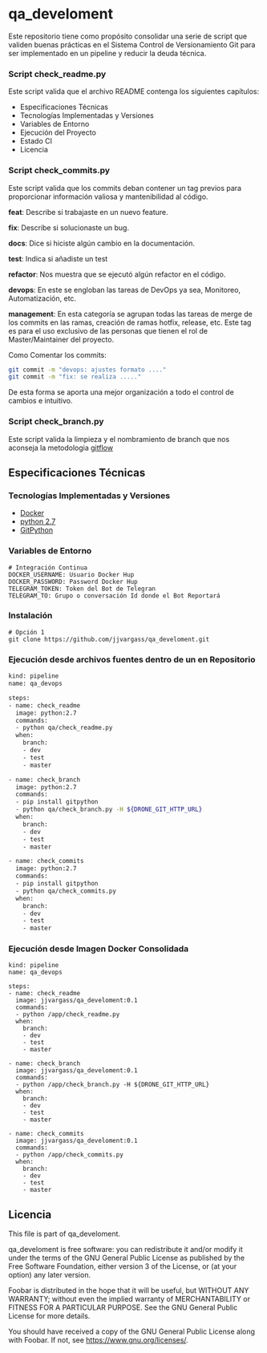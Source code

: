 # qa_develoment

Este repositorio tiene como propósito consolidar una serie de script que validen buenas prácticas en el Sistema Control de Versionamiento Git para ser implementado en un pipeline y reducir la deuda técnica.

### Script check_readme.py
Este script valida que el archivo README  contenga los siguientes capítulos:
- Especificaciones Técnicas
- Tecnologías Implementadas y Versiones
- Variables de Entorno
- Ejecución del Proyecto
- Estado CI
- Licencia

### Script check_commits.py
Este script valida que los commits deban contener un tag previos para proporcionar información valiosa y mantenibilidad al código.

**feat**: Describe si trabajaste en un nuevo feature.

**fix**: Describe si solucionaste un bug.

**docs**: Dice si hiciste algún cambio en la documentación.

**test**: Indica si añadiste un test

**refactor**: Nos muestra que se ejecutó algún refactor en el código.

**devops**: En este se engloban las tareas de DevOps ya sea, Monitoreo, Automatización, etc.

**management**: En esta categoría se agrupan todas las tareas de merge de los commits en las ramas, creación de ramas hotfix, release, etc. Este tag es para el uso exclusivo de las personas que tienen el rol de Master/Maintainer del proyecto.

Como Comentar los commits:
```bash
git commit -m "devops: ajustes formato ...."
git commit -m "fix: se realiza ....."
```
De esta forma se aporta una mejor organización a todo el control de cambios e intuitivo.

### Script check_branch.py

Este script valida la limpieza y el nombramiento de branch que nos aconseja la metodologia [gitflow](https://danielkummer.github.io/git-flow-cheatsheet/)


## Especificaciones Técnicas

### Tecnologías Implementadas y Versiones
* [Docker](https://www.docker.com/)
* [python 2.7](https://www.python.org/download/releases/2.7/)
* [GitPython](https://gitpython.readthedocs.io/en/stable/)

### Variables de Entorno
```shell
# Integración Continua
DOCKER_USERNAME: Usuario Docker Hup
DOCKER_PASSWORD: Password Docker Hup
TELEGRAM_TOKEN: Token del Bot de Telegran
TELEGRAM_TO: Grupo o conversación Id donde el Bot Reportará
```

### Instalación
```shell
# Opción 1
git clone https://github.com/jjvargass/qa_develoment.git
```

### Ejecución desde archivos fuentes dentro de un en Repositorio
```bash
kind: pipeline
name: qa_devops

steps:
- name: check_readme
  image: python:2.7
  commands:
  - python qa/check_readme.py
  when:
    branch:
    - dev
    - test
    - master

- name: check_branch
  image: python:2.7
  commands:
  - pip install gitpython
  - python qa/check_branch.py -H ${DRONE_GIT_HTTP_URL}
  when:
    branch:
    - dev
    - test
    - master

- name: check_commits
  image: python:2.7
  commands:
  - pip install gitpython
  - python qa/check_commits.py
  when:
    branch:
    - dev
    - test
    - master
```

### Ejecución desde Imagen Docker Consolidada
```shell
kind: pipeline
name: qa_devops

steps:
- name: check_readme
  image: jjvargass/qa_develoment:0.1
  commands:
  - python /app/check_readme.py
  when:
    branch:
    - dev
    - test
    - master

- name: check_branch
  image: jjvargass/qa_develoment:0.1
  commands:
  - python /app/check_branch.py -H ${DRONE_GIT_HTTP_URL}
  when:
    branch:
    - dev
    - test
    - master

- name: check_commits
  image: jjvargass/qa_develoment:0.1
  commands:
  - python /app/check_commits.py
  when:
    branch:
    - dev
    - test
    - master
```

## Licencia

This file is part of qa_develoment.

qa_develoment is free software: you can redistribute it and/or modify it under the terms of the GNU General Public License as published by the Free Software Foundation, either version 3 of the License, or (at your option) any later version.

Foobar is distributed in the hope that it will be useful, but WITHOUT ANY WARRANTY; without even the implied warranty of MERCHANTABILITY or FITNESS FOR A PARTICULAR PURPOSE. See the GNU General Public License for more details.

You should have received a copy of the GNU General Public License along with Foobar. If not, see https://www.gnu.org/licenses/.
